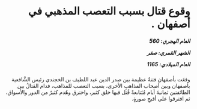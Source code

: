 <h1 dir="rtl">وقوع قتال بسبب التعصب المذهبي في أصفهان .</h1>

<h5 dir="rtl">العام الهجري:  560

الشهر القمري: صفر

العام الميلادي: 1165</h5>

<p dir="rtl">وقعَت بأصفهان فتنةٌ عظيمة بين صدر الدين عبد اللطيف بن الخجندي رئيس الشَّافعية بأصفهان وبين أصحاب المذاهبِ الأخرى، بسبب التعصب للمذاهب، فدام القتالُ بين الطائفتين ثمانيةَ أيام مُتَتابعةً قُتل فيها خلق كثير، واحترق وهُدم كثيرٌ من الدور والأسواق، ثم افترقوا على أقبحِ صورةٍ.</p></br>
